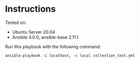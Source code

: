 # Instructions

Tested on:
- Ubuntu Server 20.04
- Ansible 4.0.0, ansible-base 2.11.1

Run this playbook with the following command:

    ansible-playbook -i localhost, -c local collection_test.yml
